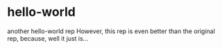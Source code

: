 # hello-world
another hello-world rep
However, this rep is even better than the original rep, because, well it just is...
